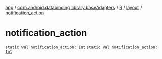 [app](../../../index.md) / [com.android.databinding.library.baseAdapters](../../index.md) / [R](../index.md) / [layout](index.md) / [notification_action](./notification_action.md)

# notification_action

`static val notification_action: `[`Int`](https://kotlinlang.org/api/latest/jvm/stdlib/kotlin/-int/index.html)
`static val notification_action: `[`Int`](https://kotlinlang.org/api/latest/jvm/stdlib/kotlin/-int/index.html)